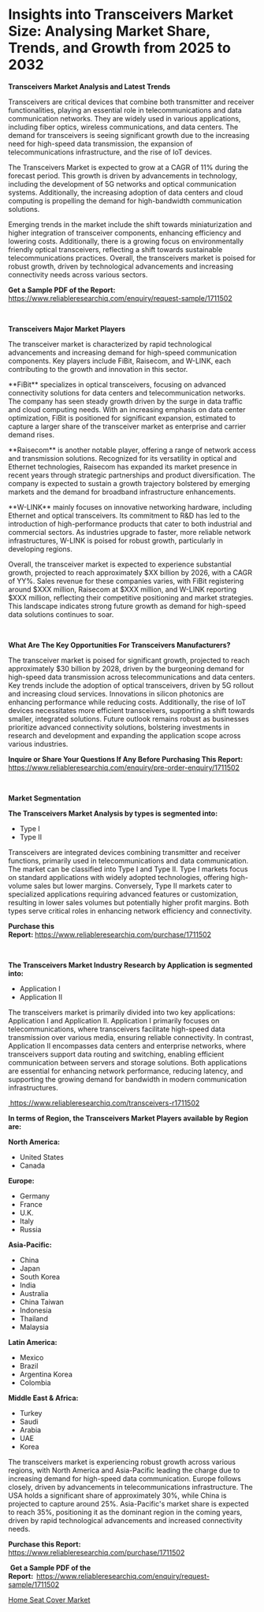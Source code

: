 <p><h1>Insights into Transceivers Market Size: Analysing Market Share, Trends, and Growth from 2025 to 2032</h1></p><p><strong>Transceivers Market Analysis and Latest Trends</strong></p>
<p><p>Transceivers are critical devices that combine both transmitter and receiver functionalities, playing an essential role in telecommunications and data communication networks. They are widely used in various applications, including fiber optics, wireless communications, and data centers. The demand for transceivers is seeing significant growth due to the increasing need for high-speed data transmission, the expansion of telecommunications infrastructure, and the rise of IoT devices.</p><p>The Transceivers Market is expected to grow at a CAGR of 11% during the forecast period. This growth is driven by advancements in technology, including the development of 5G networks and optical communication systems. Additionally, the increasing adoption of data centers and cloud computing is propelling the demand for high-bandwidth communication solutions. </p><p>Emerging trends in the market include the shift towards miniaturization and higher integration of transceiver components, enhancing efficiency and lowering costs. Additionally, there is a growing focus on environmentally friendly optical transceivers, reflecting a shift towards sustainable telecommunications practices. Overall, the transceivers market is poised for robust growth, driven by technological advancements and increasing connectivity needs across various sectors.</p></p>
<p><strong>Get a Sample PDF of the Report:&nbsp;</strong> <a href="https://www.reliableresearchiq.com/enquiry/request-sample/1711502?utm_campaign=3128&utm_medium=2&utm_source=Github&utm_content=ia&utm_term=27032025&utm_id=transceivers">https://www.reliableresearchiq.com/enquiry/request-sample/1711502</a></p>
<p>&nbsp;</p>
<p><strong>Transceivers Major Market Players</strong></p>
<p><p>The transceiver market is characterized by rapid technological advancements and increasing demand for high-speed communication components. Key players include FiBit, Raisecom, and W-LINK, each contributing to the growth and innovation in this sector.</p><p>**FiBit** specializes in optical transceivers, focusing on advanced connectivity solutions for data centers and telecommunication networks. The company has seen steady growth driven by the surge in data traffic and cloud computing needs. With an increasing emphasis on data center optimization, FiBit is positioned for significant expansion, estimated to capture a larger share of the transceiver market as enterprise and carrier demand rises.</p><p>**Raisecom** is another notable player, offering a range of network access and transmission solutions. Recognized for its versatility in optical and Ethernet technologies, Raisecom has expanded its market presence in recent years through strategic partnerships and product diversification. The company is expected to sustain a growth trajectory bolstered by emerging markets and the demand for broadband infrastructure enhancements.</p><p>**W-LINK** mainly focuses on innovative networking hardware, including Ethernet and optical transceivers. Its commitment to R&D has led to the introduction of high-performance products that cater to both industrial and commercial sectors. As industries upgrade to faster, more reliable network infrastructures, W-LINK is poised for robust growth, particularly in developing regions.</p><p>Overall, the transceiver market is expected to experience substantial growth, projected to reach approximately $XX billion by 2026, with a CAGR of YY%. Sales revenue for these companies varies, with FiBit registering around $XXX million, Raisecom at $XXX million, and W-LINK reporting $XXX million, reflecting their competitive positioning and market strategies. This landscape indicates strong future growth as demand for high-speed data solutions continues to soar.</p></p>
<p>&nbsp;</p>
<p><strong>What Are The Key Opportunities For Transceivers Manufacturers?</strong></p>
<p><p>The transceiver market is poised for significant growth, projected to reach approximately $30 billion by 2028, driven by the burgeoning demand for high-speed data transmission across telecommunications and data centers. Key trends include the adoption of optical transceivers, driven by 5G rollout and increasing cloud services. Innovations in silicon photonics are enhancing performance while reducing costs. Additionally, the rise of IoT devices necessitates more efficient transceivers, supporting a shift towards smaller, integrated solutions. Future outlook remains robust as businesses prioritize advanced connectivity solutions, bolstering investments in research and development and expanding the application scope across various industries.</p></p>
<p><strong>Inquire or Share Your Questions If Any Before Purchasing This Report:</strong> <a href="https://www.reliableresearchiq.com/enquiry/pre-order-enquiry/1711502?utm_campaign=3128&utm_medium=2&utm_source=Github&utm_content=ia&utm_term=27032025&utm_id=transceivers">https://www.reliableresearchiq.com/enquiry/pre-order-enquiry/1711502</a></p>
<p>&nbsp;</p>
<p><strong>Market Segmentation</strong></p>
<p><strong>The Transceivers Market Analysis by types is segmented into:</strong></p>
<p><ul><li>Type I</li><li>Type II</li></ul></p>
<p><p>Transceivers are integrated devices combining transmitter and receiver functions, primarily used in telecommunications and data communication. The market can be classified into Type I and Type II. Type I markets focus on standard applications with widely adopted technologies, offering high-volume sales but lower margins. Conversely, Type II markets cater to specialized applications requiring advanced features or customization, resulting in lower sales volumes but potentially higher profit margins. Both types serve critical roles in enhancing network efficiency and connectivity.</p></p>
<p><strong>Purchase this Report:&nbsp;</strong><a href="https://www.reliableresearchiq.com/purchase/1711502?utm_campaign=3128&utm_medium=2&utm_source=Github&utm_content=ia&utm_term=27032025&utm_id=transceivers">https://www.reliableresearchiq.com/purchase/1711502</a></p>
<p>&nbsp;</p>
<p><strong>The Transceivers Market Industry Research by Application is segmented into:</strong></p>
<p><ul><li>Application I</li><li>Application II</li></ul></p>
<p><p>The transceivers market is primarily divided into two key applications: Application I and Application II. Application I primarily focuses on telecommunications, where transceivers facilitate high-speed data transmission over various media, ensuring reliable connectivity. In contrast, Application II encompasses data centers and enterprise networks, where transceivers support data routing and switching, enabling efficient communication between servers and storage solutions. Both applications are essential for enhancing network performance, reducing latency, and supporting the growing demand for bandwidth in modern communication infrastructures.</p></p>
<p><a href="https://www.reliableresearchiq.com/transceivers-r1711502?utm_campaign=3128&utm_medium=2&utm_source=Github&utm_content=ia&utm_term=27032025&utm_id=transceivers">&nbsp;https://www.reliableresearchiq.com/transceivers-r1711502</a></p>
<p><strong>In terms of Region, the Transceivers Market Players available by Region are:</strong></p>
<p>
    <p> <strong> North America: </strong>
        <ul>
            <li>United States</li>
            <li>Canada</li>
        </ul>
        </p> 
    <p> <strong> Europe: </strong>
        <ul>
            <li>Germany</li>
            <li>France</li>
            <li>U.K.</li>
            <li>Italy</li>
            <li>Russia</li>
        </ul>
        </p> 
    <p> <strong> Asia-Pacific: </strong>
        <ul>
            <li>China</li>
            <li>Japan</li>
            <li>South Korea</li>
            <li>India</li>
            <li>Australia</li>
            <li>China Taiwan</li>
            <li>Indonesia</li>
            <li>Thailand</li>
            <li>Malaysia</li>
        </ul>
        </p> 
    <p> <strong> Latin America: </strong>
        <ul>
            <li>Mexico</li>
            <li>Brazil</li>
            <li>Argentina Korea</li>
            <li>Colombia</li>
        </ul>
        </p> 
    <p> <strong> Middle East & Africa: </strong>
        <ul>
            <li>Turkey</li>
            <li>Saudi</li>
            <li>Arabia</li>
            <li>UAE</li>
            <li>Korea</li>
        </ul>
    </p>
    </p>
<p><p>The transceivers market is experiencing robust growth across various regions, with North America and Asia-Pacific leading the charge due to increasing demand for high-speed data communication. Europe follows closely, driven by advancements in telecommunications infrastructure. The USA holds a significant share of approximately 30%, while China is projected to capture around 25%. Asia-Pacific's market share is expected to reach 35%, positioning it as the dominant region in the coming years, driven by rapid technological advancements and increased connectivity needs.</p></p>
<p><strong>Purchase this Report: </strong><a href="https://www.reliableresearchiq.com/purchase/1711502?utm_campaign=3128&utm_medium=2&utm_source=Github&utm_content=ia&utm_term=27032025&utm_id=transceivers">https://www.reliableresearchiq.com/purchase/1711502</a></p>
<p>&nbsp;<strong>Get a Sample PDF of the Report:&nbsp;&nbsp;</strong><a href="https://www.reliableresearchiq.com/enquiry/request-sample/1711502?utm_campaign=3128&utm_medium=2&utm_source=Github&utm_content=ia&utm_term=27032025&utm_id=transceivers">https://www.reliableresearchiq.com/enquiry/request-sample/1711502</a></p>
<p><strong></strong></p>
<p><p><a href="https://github.com/maclarensidney/Market-Research-Report-List-1/blob/main/home-seat-cover-market.md?utm_campaign=3128&utm_medium=2&utm_source=Github&utm_content=ia&utm_term=27032025&utm_id=transceivers">Home Seat Cover Market</a></p></p>